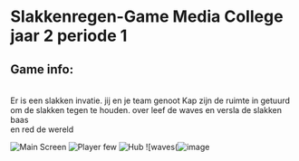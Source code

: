 # Slakkenregen-Game Media College jaar 2 periode 1


## Game info: 
<br>
  Er is een slakken invatie. jij en je team genoot Kap zijn de ruimte in getuurd om de slakken tegen te houden. over leef de waves en versla de slakken baas
<br> en red de wereld
  
  <br>

  ![Main Screen](https://cdn.discordapp.com/attachments/956658447666008184/963751992453386260/ezgif.com-gif-maker.gif) 
  ![Player few](https://cdn.discordapp.com/attachments/956658447666008184/963752067598524426/in_game_screen.jpg)
  ![Hub](https://cdn.discordapp.com/attachments/956658447666008184/963752020983037962/hub.jpg)
  ![waves(![image](https://cdn.discordapp.com/attachments/956658447666008184/963752033503035413/victory_screen.jpg)
